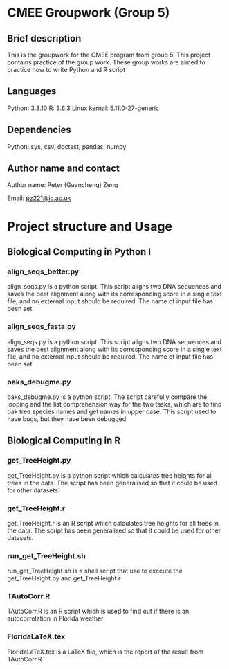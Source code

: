 # CMEE Groupwork (Group 5)
## Brief description
This is the groupwork for the CMEE program from group 5. This project contains practice of the group work. These group works are aimed to practice how to write Python and R script 


## Languages

Python: 3.8.10
R: 3.6.3
Linux kernal: 5.11.0-27-generic


## Dependencies
Python: sys, csv, doctest, pandas, numpy

## Author name and contact
Author name: Peter (Guancheng) Zeng

Email: pz221@ic.ac.uk

# Project structure and Usage
## Biological Computing in Python I
### align_seqs_better.py

align_seqs.py is a python script. This script aligns two DNA sequences and saves the best alignment along with its corresponding score in a single text file, and no external input should be required. The name of input file has been set

### align_seqs_fasta.py

align_seqs.py is a python script. This script aligns two DNA sequences and saves the best alignment along with its corresponding score in a single text file, and no external input should be required. The name of input file has been set

### oaks_debugme.py

oaks_debugme.py is a python script. The script carefully compare the looping and the list comprehension way for the two tasks, which are to find oak tree species names and get names in upper case. This script used to have bugs, but they have been debugged

## Biological Computing in R
### get_TreeHeight.py

get_TreeHeight.py is a python script which calculates tree heights for all trees in the data. The script has been generalised so that it could be used for other datasets.

### get_TreeHeight.r

get_TreeHeight.r is an R script which calculates tree heights for all trees in the data. The script has been generalised so that it could be used for other datasets.

### run_get_TreeHeight.sh

run_get_TreeHeight.sh is a shell script that use to execute the get_TreeHeight.py and get_TreeHeight.r

### TAutoCorr.R

TAutoCorr.R is an R script which is used to find out if there is an autocorrelation in Florida weather

### FloridaLaTeX.tex

FloridaLaTeX.tex is a LaTeX file, which is the report of the result from TAutoCorr.R
